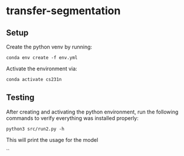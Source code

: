 # transfer-segmentation

## Setup

Create the python venv by running:

`conda env create -f env.yml`

Activate the environment via:

`conda activate cs231n`

## Testing

After creating and activating the python environment, run the following commands to verify everything was installed properly:

`python3 src/run2.py -h` 

This will print the usage for the model

``

